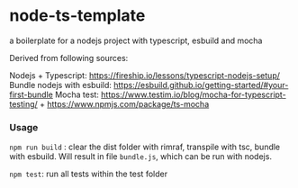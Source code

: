 # node-ts-template
a boilerplate for a nodejs project with typescript, esbuild and mocha

Derived from following sources:

Nodejs + Typescript: https://fireship.io/lessons/typescript-nodejs-setup/
Bundle nodejs with esbuild: https://esbuild.github.io/getting-started/#your-first-bundle
Mocha test: https://www.testim.io/blog/mocha-for-typescript-testing/ + https://www.npmjs.com/package/ts-mocha

### Usage

`npm run build` : clear the dist folder with rimraf, transpile with tsc, bundle with esbuild. Will result in file `bundle.js`, which can be run with nodejs.

`npm test`: run all tests within the test folder

